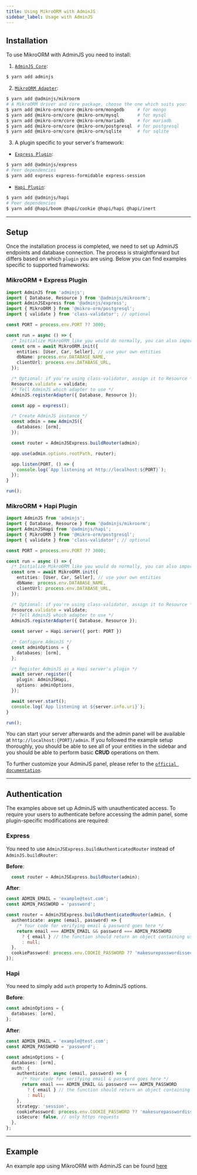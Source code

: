 ```yaml
---
title: Using MikroORM with AdminJS
sidebar_label: Usage with AdminJS
---
```


## Installation

To use MikroORM with AdminJS you need to install:

1. [`AdminJS Core`](https://github.com/SoftwareBrothers/adminjs):

```bash
$ yarn add adminjs
```

2. [`MikroORM Adapter`](https://github.com/SoftwareBrothers/adminjs-mikroorm):

```bash
$ yarn add @adminjs/mikroorm
# A MikroORM driver and core package, choose the one which suits you:
$ yarn add @mikro-orm/core @mikro-orm/mongodb     # for mongo
$ yarn add @mikro-orm/core @mikro-orm/mysql       # for mysql
$ yarn add @mikro-orm/core @mikro-orm/mariadb     # for mariadb
$ yarn add @mikro-orm/core @mikro-orm/postgresql  # for postgresql
$ yarn add @mikro-orm/core @mikro-orm/sqlite      # for sqlite
```

3. A plugin specific to your server's framework:

- [`Express Plugin`](https://github.com/SoftwareBrothers/adminjs-expressjs):

```bash
$ yarn add @adminjs/express
# Peer dependencies
$ yarn add express express-formidable express-session
```

- [`Hapi Plugin`](https://github.com/SoftwareBrothers/adminjs-hapijs):

```bash
$ yarn add @adminjs/hapi
# Peer dependencies
$ yarn add @hapi/boom @hapi/cookie @hapi/hapi @hapi/inert
```

---

## Setup

Once the installation process is completed, we need to set up AdminJS endpoints and database connection. The process is straightforward but differs based on which `plugin` you are using. Below you can find examples specific to supported frameworks:

### MikroORM + Express Plugin

```ts
import AdminJS from 'adminjs';
import { Database, Resource } from '@adminjs/mikroorm';
import AdminJSExpress from '@adminjs/express';
import { MikroORM } from '@mikro-orm/postgresql';
import { validate } from 'class-validator'; // optional

const PORT = process.env.PORT ?? 3000;

const run = async () => {
  /* Initialize MikroORM like you would do normally, you can also import your MikroORM instance from a separate file */
  const orm = await MikroORM.init({
    entities: [User, Car, Seller], // use your own entities
    dbName: process.env.DATABASE_NAME,
    clientUrl: process.env.DATABASE_URL,
  });

  /* Optional: if you're using class-validator, assign it to Resource */
  Resource.validate = validate;
  /* Tell AdminJS which adapter to use */
  AdminJS.registerAdapter({ Database, Resource });

  const app = express();

  /* Create AdminJS instance */
  const admin = new AdminJS({
    databases: [orm],
  });

  const router = AdminJSExpress.buildRouter(admin);

  app.use(admin.options.rootPath, router);

  app.listen(PORT, () => {
    console.log(`App listening at http://localhost:${PORT}`);
  });
}

run();
```

### MikroORM + Hapi Plugin

```ts
import AdminJS from 'adminjs';
import { Database, Resource } from '@adminjs/mikroorm';
import AdminJSHapi from '@adminjs/hapi';
import { MikroORM } from '@mikro-orm/postgresql';
import { validate } from 'class-validator'; // optional

const PORT = process.env.PORT ?? 3000;

const run = async () => {
  /* Initialize MikroORM like you would do normally, you can also import your MikroORM instance from a separate file */
  const orm = await MikroORM.init({
    entities: [User, Car, Seller], // use your own entities
    dbName: process.env.DATABASE_NAME,
    clientUrl: process.env.DATABASE_URL,
  });

  /* Optional: if you're using class-validator, assign it to Resource */
  Resource.validate = validate;
  /* Tell AdminJS which adapter to use */
  AdminJS.registerAdapter({ Database, Resource });

  const server = Hapi.server({ port: PORT })

  /* Configure AdminJS */
  const adminOptions = {
    databases: [orm],
  };

  /* Register AdminJS as a Hapi server's plugin */
  await server.register({
    plugin: AdminJSHapi,
    options: adminOptions,
  });

  await server.start();
  console.log(`App listening at ${server.info.uri}`);
}

run();
```

You can start your server afterwards and the admin panel will be available at `http://localhost:{PORT}/admin`. If you followed the example setup thoroughly, you should be able to see all of your entities in the sidebar and you should be able to perform basic **CRUD** operations on them.

To further customize your AdminJS panel, please refer to the [`official documentation`](https://adminjs.co/docs.html).

---

## Authentication

The examples above set up AdminJS with unauthenticated access. To require your users to authenticate before accessing the admin panel, some plugin-specific modifications are required:

### Express

You need to use `AdminJSExpress.buildAuthenticatedRouter` instead of `AdminJS.buildRouter`:

**Before**:

```ts
  const router = AdminJSExpress.buildRouter(admin);
```

**After**:

```ts
const ADMIN_EMAIL = 'example@test.com';
const ADMIN_PASSWORD = 'password';

const router = AdminJSExpress.buildAuthenticatedRouter(admin, {
  authenticate: async (email, password) => {
    /* Your code for verifying email & password goes here */
    return email === ADMIN_EMAIL && password === ADMIN_PASSWORD
      ? { email } // the function should return an object containing user's data if authenticated successfully
      : null;
  },
  cookiePassword: process.env.COOKIE_PASSWORD ?? 'makesurepasswordissecure',
});
```

### Hapi

You need to simply add `auth` property to AdminJS options.

**Before**:

```ts
const adminOptions = {
  databases: [orm],
};
```

**After**:

```ts
const ADMIN_EMAIL = 'example@test.com';
const ADMIN_PASSWORD = 'password';

const adminOptions = {
  databases: [orm],
  auth: {
    authenticate: async (email, password) => {
      /* Your code for verifying email & password goes here */
      return email === ADMIN_EMAIL && password === ADMIN_PASSWORD
        ? { email } // the function should return an object containing user's data if authenticated successfully
        : null;
    },
    strategy: 'session',
    cookiePassword: process.env.COOKIE_PASSWORD ?? 'makesurepasswordissecure',
    isSecure: false, // only https requests
  },
};
```

---

## Example

An example app using MikroORM with AdminJS can be found [here](https://github.com/SoftwareBrothers/adminjs-mikroorm/tree/master/example-app)

